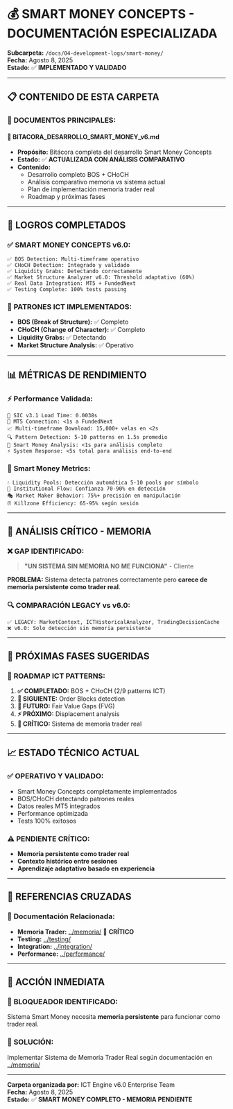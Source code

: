 # 💰 **SMART MONEY CONCEPTS - DOCUMENTACIÓN ESPECIALIZADA**

**Subcarpeta:** `/docs/04-development-logs/smart-money/`  
**Fecha:** Agosto 8, 2025  
**Estado:** ✅ **IMPLEMENTADO Y VALIDADO**

---

## 📋 **CONTENIDO DE ESTA CARPETA**

### 📄 **DOCUMENTOS PRINCIPALES:**

#### 🎯 **BITACORA_DESARROLLO_SMART_MONEY_v6.md**
- **Propósito:** Bitácora completa del desarrollo Smart Money Concepts
- **Estado:** ✅ **ACTUALIZADA CON ANÁLISIS COMPARATIVO**
- **Contenido:** 
  - Desarrollo completo BOS + CHoCH
  - Análisis comparativo memoria vs sistema actual
  - Plan de implementación memoria trader real
  - Roadmap y próximas fases

---

## 🎯 **LOGROS COMPLETADOS**

### ✅ **SMART MONEY CONCEPTS v6.0:**
```
✅ BOS Detection: Multi-timeframe operativo
✅ CHoCH Detection: Integrado y validado
✅ Liquidity Grabs: Detectando correctamente
✅ Market Structure Analyzer v6.0: Threshold adaptativo (60%)
✅ Real Data Integration: MT5 + FundedNext
✅ Testing Complete: 100% tests passing
```

### 🎯 **PATRONES ICT IMPLEMENTADOS:**
- **BOS (Break of Structure):** ✅ Completo
- **CHoCH (Change of Character):** ✅ Completo
- **Liquidity Grabs:** ✅ Detectando
- **Market Structure Analysis:** ✅ Operativo

---

## 📊 **MÉTRICAS DE RENDIMIENTO**

### ⚡ **Performance Validada:**
```
🎯 SIC v3.1 Load Time: 0.0038s
📡 MT5 Connection: <1s a FundedNext
📈 Multi-timeframe Download: 15,000+ velas en <2s
🔍 Pattern Detection: 5-10 patterns en 1.5s promedio
🧠 Smart Money Analysis: <1s para análisis completo
⚡ System Response: <5s total para análisis end-to-end
```

### 🧠 **Smart Money Metrics:**
```
💧 Liquidity Pools: Detección automática 5-10 pools por símbolo
🏦 Institutional Flow: Confianza 70-90% en detección
🎭 Market Maker Behavior: 75%+ precisión en manipulación
⏰ Killzone Efficiency: 65-95% según sesión
```

---

## 🚨 **ANÁLISIS CRÍTICO - MEMORIA**

### ❌ **GAP IDENTIFICADO:**
> **"UN SISTEMA SIN MEMORIA NO ME FUNCIONA"** - Cliente

**PROBLEMA:** Sistema detecta patrones correctamente pero **carece de memoria persistente como trader real**.

### 🔍 **COMPARACIÓN LEGACY vs v6.0:**
```
✅ LEGACY: MarketContext, ICTHistoricalAnalyzer, TradingDecisionCache
❌ v6.0: Solo detección sin memoria persistente
```

---

## 🚀 **PRÓXIMAS FASES SUGERIDAS**

### 🎯 **ROADMAP ICT PATTERNS:**
1. **✅ COMPLETADO:** BOS + CHoCH (2/9 patterns ICT)
2. **🚀 SIGUIENTE:** Order Blocks detection
3. **🎯 FUTURO:** Fair Value Gaps (FVG)
4. **⚡ PRÓXIMO:** Displacement analysis
5. **🧠 CRÍTICO:** Sistema de memoria trader real

---

## 📈 **ESTADO TÉCNICO ACTUAL**

### ✅ **OPERATIVO Y VALIDADO:**
- Smart Money Concepts completamente implementados
- BOS/CHoCH detectando patrones reales
- Datos reales MT5 integrados
- Performance optimizada
- Tests 100% exitosos

### ⚠️ **PENDIENTE CRÍTICO:**
- **Memoria persistente como trader real**
- **Contexto histórico entre sesiones**
- **Aprendizaje adaptativo basado en experiencia**

---

## 🔗 **REFERENCIAS CRUZADAS**

### 📁 **Documentación Relacionada:**
- **Memoria Trader:** [../memoria/](../memoria/) 🚨 **CRÍTICO**
- **Testing:** [../testing/](../testing/) 
- **Integration:** [../integration/](../integration/)
- **Performance:** [../performance/](../performance/)

---

## 🎯 **ACCIÓN INMEDIATA**

### 🚨 **BLOQUEADOR IDENTIFICADO:**
Sistema Smart Money necesita **memoria persistente** para funcionar como trader real.

### 🚀 **SOLUCIÓN:**
Implementar Sistema de Memoria Trader Real según documentación en [../memoria/](../memoria/)

---

**Carpeta organizada por:** ICT Engine v6.0 Enterprise Team  
**Fecha:** Agosto 8, 2025  
**Estado:** ✅ **SMART MONEY COMPLETO - MEMORIA PENDIENTE**
